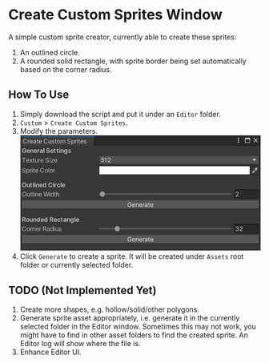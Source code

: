 # Create Custom Sprites Window
A simple custom sprite creator, currently able to create these sprites:
1. An outlined circle.
2. A rounded solid rectangle, with sprite border being set automatically based on the corner radius.
## How To Use
1. Simply download the script and put it under an `Editor` folder.
2. `Custom` > `Create Custom Sprites`.
3. Modify the parameters.
![The window in use in Unity](/CreateCustomSpritesWindow_Readme.png)
4. Click `Generate` to create a sprite. It will be created under `Assets` root folder or currently selected folder.
## TODO (Not Implemented Yet)
1. Create more shapes, e.g. hollow/solid/other polygons.
2. Generate sprite asset appropriately, i.e. generate it in the currently selected folder in the Editor window. Sometimes this may not work, you might have to find in other asset folders to find the created sprite. An Editor log will show where the file is.
3. Enhance Editor UI.
